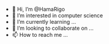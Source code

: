 - 👋 Hi, I’m @HamaRigo
- 👀 I’m interested in computer science
- 🌱 I’m currently learning ...
- 💞️ I’m looking to collaborate on ...
- 📫 How to reach me ...

<!---
HamaRigo/HamaRigo is a ✨ special ✨ repository because its `README.md` (this file) appears on your GitHub profile.
You can click the Preview link to take a look at your changes.
--->
